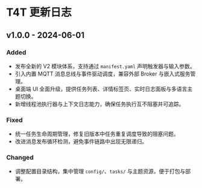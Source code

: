 # T4T 更新日志

## v1.0.0 - 2024-06-01

### Added
- 发布全新的 V2 模块体系，支持通过 `manifest.yaml` 声明触发器与输入参数。
- 引入内置 MQTT 消息总线与事件驱动调度，兼容外部 Broker 与嵌入式服务管理。
- 桌面端 UI 全面升级，提供任务列表、详情标签页、实时日志面板与多语言主题切换。
- 新增线程池执行器与上下文日志能力，确保任务执行互不阻塞并可追踪。

### Fixed
- 统一任务生命周期管理，修复旧版本中任务重复调度导致的阻塞问题。
- 改进消息发布循环检测，避免事件链路中出现无限递归。

### Changed
- 调整配置目录结构，集中管理 `config/`、`tasks/` 与主题资源，便于打包与部署。
